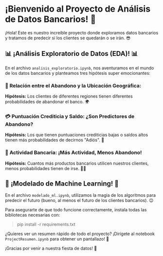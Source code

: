 # ¡Bienvenido al Proyecto de Análisis de Datos Bancarios! 🚀

¡Hola! Este es nuestro increíble proyecto donde exploramos datos bancarios y tratamos de predecir si los clientes se quedarán o se irán. 😎

## 📊 ¡Análisis Exploratorio de Datos (EDA)! 📊

En el archivo `analisis_exploratorio.ipynb`, nos aventuramos en el mundo de los datos bancarios y planteamos tres hipótesis super emocionantes:

### 💼 **Relación entre el Abandono y la Ubicación Geográfica:**

**Hipótesis:** Los clientes de diferentes regiones tienen diferentes probabilidades de abandonar el banco. 🌍

### 💳 **Puntuación Crediticia y Saldo: ¿Son Predictores de Abandono?**

**Hipótesis:** Los que tienen puntuaciones crediticias bajas o saldos altos tienen más probabilidades de decirnos "Adiós". 💸

### 🏦 **Actividad Bancaria: ¡Más Actividad, Menos Abandono!**

**Hipótesis:** Cuantos más productos bancarios utilicen nuestros clientes, menos probabilidades tienen de irse. 🤹‍♂️

## 🤖 ¡Modelado de Machine Learning! 🧠

En el archivo `modelado_ml.ipynb`, utilizamos la magia de los algoritmos para predecir el futuro (bueno, al menos el futuro de los clientes bancarios). 😉

Para asegurarte de que todo funcione correctamente, instala todas las bibliotecas necesarias con:

> pip install -r requirements.txt

¿Quieres ver un resumen rápido de todo el proyecto? ¡Dirígete al notebook `ProjectResumen.ipynb` para obtener un pantallazo! 📓

¡Gracias por venir a nuestra fiesta de datos! 🎉